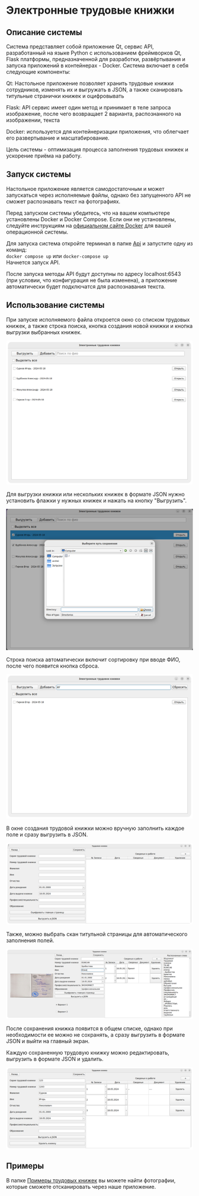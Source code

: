 # Электронные трудовые книжки

## Описание системы

Система представляет собой приложение Qt, сервис API, разработанный на языке Python с использованием фреймворков Qt,
Flask платформы, предназначенной для разработки, развёртывания и запуска приложений в контейнерах - Docker. Система
включает в себя следующие компоненты:

Qt: Настольное приложение позволяет хранить трудовые книжки сотрудников, изменять их и выгружать в JSON, а также
сканировать титульные странички книжек и оцифровывать

Flask: API сервис имеет один метод и принимает в теле запроса изображение, после чего возвращает 2 варианта,
распознанного на изображении, текста

Docker: используется для контейнеризации приложения, что облегчает его развертывание и масштабирование.

Цель системы - оптимизация процесса заполнения трудовых книжек и ускорение приёма на работу.

## Запуск системы

Настольное приложение является самодостаточным и может запускаться через исполняемые файлы, однако без запущенного API
не сможет распознавать текст на фотографиях.

Перед запуском системы убедитесь, что на вашем компьютере установлены Docker и Docker Compose. Если они не установлены,
следуйте инструкциям на [официальном сайте Docker](https://www.docker.com/) для вашей операционной системы.

Для запуска система откройте терминал в папке [Api](Api) и запустите одну из команд:  
`docker compose up` или `docker-compose up`  
Начнется запуск API.

После запуска методы API будут доступны по адресу localhost:6543 (при условии, что конфигурация не была
изменена), а приложение автоматически будет подключатся для распознавания текста.

## Использование системы

При запуске исполняемого файла откроется окно со списком трудовых книжек, а также строка поиска, кнопка создания новой
книжки и кнопка выгрузки выбранных книжек.

![img.png](media/img.png)

Для выгрузки книжки или нескольких книжек в формате JSON нужно установить
флажки у нужных книжек и нажать на кнопку "Выгрузить".

![img.png](media/img3.png)

Строка поиска автоматически включит сортировку при вводе ФИО,
после чего появится кнопка сброса.

![img.png](media/img2.png)

В окне создания трудовой книжки можно вручную заполнить каждое поле и сразу выгрузить в JSON.

![img.png](media/img4.png)

Также, можно выбрать скан титульной страницы для автоматического заполнения полей.

![img.png](media/img6.png)

После сохранения книжка появится в общем списке, однако при необходимости ее можно не сохранять, а сразу выгрузить в
формате JSON и выйти на главный экран.

Каждую сохраненную трудовую книжку можно редактировать, выгрузить в формате JSON и удалить.

![img.png](media/img7.png)

## Примеры

В
папке [Примеры трудовых книжек](%D0%9F%D1%80%D0%B8%D0%BC%D0%B5%D1%80%D1%8B%20%D1%82%D1%80%D1%83%D0%B4%D0%BE%D0%B2%D1%8B%D1%85%20%D0%BA%D0%BD%D0%B8%D0%B6%D0%B5%D0%BA)
вы можете найти фотографии, которые сможете отсканировать через наше приложение.